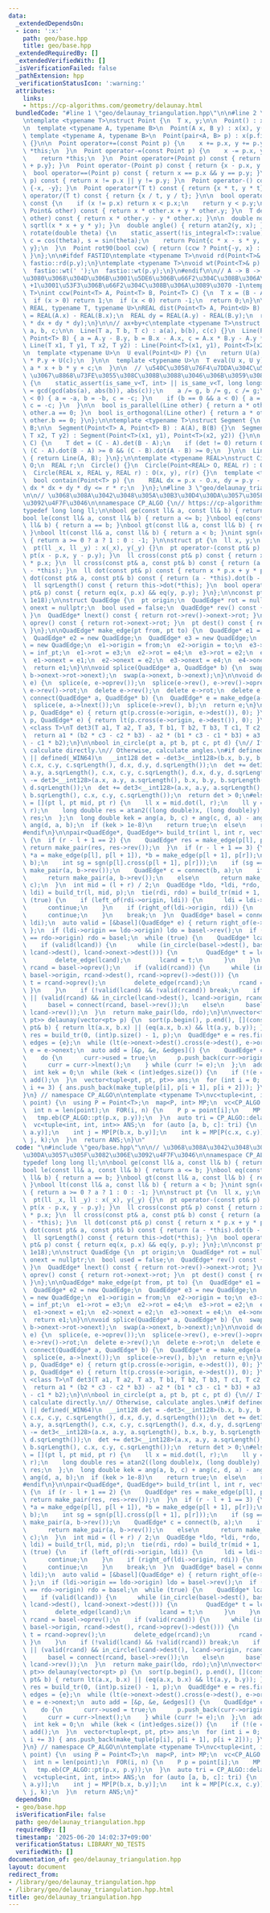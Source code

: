 ```yaml
---
data:
  _extendedDependsOn:
  - icon: ':x:'
    path: geo/base.hpp
    title: geo/base.hpp
  _extendedRequiredBy: []
  _extendedVerifiedWith: []
  _isVerificationFailed: false
  _pathExtension: hpp
  _verificationStatusIcon: ':warning:'
  attributes:
    links:
    - https://cp-algorithms.com/geometry/delaunay.html
  bundledCode: "#line 1 \"geo/delaunay_triangulation.hpp\"\n\n#line 2 \"geo/base.hpp\"\
    \ntemplate <typename T>\nstruct Point {\n  T x, y;\n\n  Point() : x(0), y(0) {}\n\
    \n  template <typename A, typename B>\n  Point(A x, B y) : x(x), y(y) {}\n\n \
    \ template <typename A, typename B>\n  Point(pair<A, B> p) : x(p.fi), y(p.se)\
    \ {}\n\n  Point operator+=(const Point p) {\n    x += p.x, y += p.y;\n    return\
    \ *this;\n  }\n  Point operator-=(const Point p) {\n    x -= p.x, y -= p.y;\n\
    \    return *this;\n  }\n  Point operator+(Point p) const { return {x + p.x, y\
    \ + p.y}; }\n  Point operator-(Point p) const { return {x - p.x, y - p.y}; }\n\
    \  bool operator==(Point p) const { return x == p.x && y == p.y; }\n  bool operator!=(Point\
    \ p) const { return x != p.x || y != p.y; }\n  Point operator-() const { return\
    \ {-x, -y}; }\n  Point operator*(T t) const { return {x * t, y * t}; }\n  Point\
    \ operator/(T t) const { return {x / t, y / t}; }\n\n  bool operator<(Point p)\
    \ const {\n    if (x != p.x) return x < p.x;\n    return y < p.y;\n  }\n  T dot(const\
    \ Point& other) const { return x * other.x + y * other.y; }\n  T det(const Point&\
    \ other) const { return x * other.y - y * other.x; }\n\n  double norm() { return\
    \ sqrtl(x * x + y * y); }\n  double angle() { return atan2(y, x); }\n\n  Point\
    \ rotate(double theta) {\n    static_assert(!is_integral<T>::value);\n    double\
    \ c = cos(theta), s = sin(theta);\n    return Point{c * x - s * y, s * x + c *\
    \ y};\n  }\n  Point rot90(bool ccw) { return (ccw ? Point{-y, x} : Point{y, -x});\
    \ }\n};\n\n#ifdef FASTIO\ntemplate <typename T>\nvoid rd(Point<T>& p) {\n  fastio::rd(p.x),\
    \ fastio::rd(p.y);\n}\ntemplate <typename T>\nvoid wt(Point<T>& p) {\n  fastio::wt(p.x);\n\
    \  fastio::wt(' ');\n  fastio::wt(p.y);\n}\n#endif\n\n// A -> B -> C \u3068\u9032\
    \u3080\u3068\u304D\u306B\u3001\u5DE6\u306B\u66F2\u304C\u308B\u306A\u3089\u3070\
    \ +1\u3001\u53F3\u306B\u66F2\u304C\u308B\u306A\u3089\u3070 -1\ntemplate <typename\
    \ T>\nint ccw(Point<T> A, Point<T> B, Point<T> C) {\n  T x = (B - A).det(C - A);\n\
    \  if (x > 0) return 1;\n  if (x < 0) return -1;\n  return 0;\n}\n\ntemplate <typename\
    \ REAL, typename T, typename U>\nREAL dist(Point<T> A, Point<U> B) {\n  REAL dx\
    \ = REAL(A.x) - REAL(B.x);\n  REAL dy = REAL(A.y) - REAL(B.y);\n  return sqrt(dx\
    \ * dx + dy * dy);\n}\n\n// ax+by+c\ntemplate <typename T>\nstruct Line {\n  T\
    \ a, b, c;\n\n  Line(T a, T b, T c) : a(a), b(b), c(c) {}\n  Line(Point<T> A,\
    \ Point<T> B) { a = A.y - B.y, b = B.x - A.x, c = A.x * B.y - A.y * B.x; }\n \
    \ Line(T x1, T y1, T x2, T y2) : Line(Point<T>(x1, y1), Point<T>(x2, y2)) {}\n\
    \n  template <typename U>\n  U eval(Point<U> P) {\n    return U(a) * P.x + U(b)\
    \ * P.y + U(c);\n  }\n\n  template <typename U>\n  T eval(U x, U y) {\n    return\
    \ a * x + b * y + c;\n  }\n\n  // \u540C\u3058\u76F4\u7DDA\u304C\u540C\u3058 a,b,c\
    \ \u3067\u8868\u73FE\u3055\u308C\u308B\u3088\u3046\u306B\u3059\u308B\n  void normalize()\
    \ {\n    static_assert(is_same_v<T, int> || is_same_v<T, long long>);\n    T g\
    \ = gcd(gcd(abs(a), abs(b)), abs(c));\n    a /= g, b /= g, c /= g;\n    if (b\
    \ < 0) { a = -a, b = -b, c = -c; }\n    if (b == 0 && a < 0) { a = -a, b = -b,\
    \ c = -c; }\n  }\n\n  bool is_parallel(Line other) { return a * other.b - b *\
    \ other.a == 0; }\n  bool is_orthogonal(Line other) { return a * other.a + b *\
    \ other.b == 0; }\n};\n\ntemplate <typename T>\nstruct Segment {\n  Point<T> A,\
    \ B;\n\n  Segment(Point<T> A, Point<T> B) : A(A), B(B) {}\n  Segment(T x1, T y1,\
    \ T x2, T y2) : Segment(Point<T>(x1, y1), Point<T>(x2, y2)) {}\n\n  bool contain(Point<T>\
    \ C) {\n    T det = (C - A).det(B - A);\n    if (det != 0) return 0;\n    return\
    \ (C - A).dot(B - A) >= 0 && (C - B).dot(A - B) >= 0;\n  }\n\n  Line<T> to_Line()\
    \ { return Line(A, B); }\n};\n\ntemplate <typename REAL>\nstruct Circle {\n  Point<REAL>\
    \ O;\n  REAL r;\n  Circle() {}\n  Circle(Point<REAL> O, REAL r) : O(O), r(r) {}\n\
    \  Circle(REAL x, REAL y, REAL r) : O(x, y), r(r) {}\n  template <typename T>\n\
    \  bool contain(Point<T> p) {\n    REAL dx = p.x - O.x, dy = p.y - O.y;\n    return\
    \ dx * dx + dy * dy <= r * r;\n  }\n};\n#line 3 \"geo/delaunay_triangulation.hpp\"\
    \n\n// \u3068\u308A\u3042\u3048\u305A\u30B3\u30D4\u30DA\u3057\u305F\u3082\u306E\
    \u3092\u4F7F\u3046\n\nnamespace CP_ALGO {\n// https://cp-algorithms.com/geometry/delaunay.html\n\
    typedef long long ll;\n\nbool ge(const ll& a, const ll& b) { return a >= b; }\n\
    bool le(const ll& a, const ll& b) { return a <= b; }\nbool eq(const ll& a, const\
    \ ll& b) { return a == b; }\nbool gt(const ll& a, const ll& b) { return a > b;\
    \ }\nbool lt(const ll& a, const ll& b) { return a < b; }\nint sgn(const ll& a)\
    \ { return a >= 0 ? a ? 1 : 0 : -1; }\n\nstruct pt {\n  ll x, y;\n  pt() {}\n\
    \  pt(ll _x, ll _y) : x(_x), y(_y) {}\n  pt operator-(const pt& p) const { return\
    \ pt(x - p.x, y - p.y); }\n  ll cross(const pt& p) const { return x * p.y - y\
    \ * p.x; }\n  ll cross(const pt& a, const pt& b) const { return (a - *this).cross(b\
    \ - *this); }\n  ll dot(const pt& p) const { return x * p.x + y * p.y; }\n  ll\
    \ dot(const pt& a, const pt& b) const { return (a - *this).dot(b - *this); }\n\
    \  ll sqrLength() const { return this->dot(*this); }\n  bool operator==(const\
    \ pt& p) const { return eq(x, p.x) && eq(y, p.y); }\n};\n\nconst pt inf_pt = pt(1e18,\
    \ 1e18);\n\nstruct QuadEdge {\n  pt origin;\n  QuadEdge* rot = nullptr;\n  QuadEdge*\
    \ onext = nullptr;\n  bool used = false;\n  QuadEdge* rev() const { return rot->rot;\
    \ }\n  QuadEdge* lnext() const { return rot->rev()->onext->rot; }\n  QuadEdge*\
    \ oprev() const { return rot->onext->rot; }\n  pt dest() const { return rev()->origin;\
    \ }\n};\n\nQuadEdge* make_edge(pt from, pt to) {\n  QuadEdge* e1 = new QuadEdge;\n\
    \  QuadEdge* e2 = new QuadEdge;\n  QuadEdge* e3 = new QuadEdge;\n  QuadEdge* e4\
    \ = new QuadEdge;\n  e1->origin = from;\n  e2->origin = to;\n  e3->origin = e4->origin\
    \ = inf_pt;\n  e1->rot = e3;\n  e2->rot = e4;\n  e3->rot = e2;\n  e4->rot = e1;\n\
    \  e1->onext = e1;\n  e2->onext = e2;\n  e3->onext = e4;\n  e4->onext = e3;\n\
    \  return e1;\n}\n\nvoid splice(QuadEdge* a, QuadEdge* b) {\n  swap(a->onext->rot->onext,\
    \ b->onext->rot->onext);\n  swap(a->onext, b->onext);\n}\n\nvoid delete_edge(QuadEdge*\
    \ e) {\n  splice(e, e->oprev());\n  splice(e->rev(), e->rev()->oprev());\n  delete\
    \ e->rev()->rot;\n  delete e->rev();\n  delete e->rot;\n  delete e;\n}\n\nQuadEdge*\
    \ connect(QuadEdge* a, QuadEdge* b) {\n  QuadEdge* e = make_edge(a->dest(), b->origin);\n\
    \  splice(e, a->lnext());\n  splice(e->rev(), b);\n  return e;\n}\n\nbool left_of(pt\
    \ p, QuadEdge* e) { return gt(p.cross(e->origin, e->dest()), 0); }\n\nbool right_of(pt\
    \ p, QuadEdge* e) { return lt(p.cross(e->origin, e->dest()), 0); }\n\ntemplate\
    \ <class T>\nT det3(T a1, T a2, T a3, T b1, T b2, T b3, T c1, T c2, T c3) {\n\
    \  return a1 * (b2 * c3 - c2 * b3) - a2 * (b1 * c3 - c1 * b3) + a3 * (b1 * c2\
    \ - c1 * b2);\n}\n\nbool in_circle(pt a, pt b, pt c, pt d) {\n// If there is __int128,\
    \ calculate directly.\n// Otherwise, calculate angles.\n#if defined(__LP64__)\
    \ || defined(_WIN64)\n  __int128 det = -det3<__int128>(b.x, b.y, b.sqrLength(),\
    \ c.x, c.y, c.sqrLength(), d.x, d.y, d.sqrLength());\n  det += det3<__int128>(a.x,\
    \ a.y, a.sqrLength(), c.x, c.y, c.sqrLength(), d.x, d.y, d.sqrLength());\n  det\
    \ -= det3<__int128>(a.x, a.y, a.sqrLength(), b.x, b.y, b.sqrLength(), d.x, d.y,\
    \ d.sqrLength());\n  det += det3<__int128>(a.x, a.y, a.sqrLength(), b.x, b.y,\
    \ b.sqrLength(), c.x, c.y, c.sqrLength());\n  return det > 0;\n#else\n  auto ang\
    \ = [](pt l, pt mid, pt r) {\n    ll x = mid.dot(l, r);\n    ll y = mid.cross(l,\
    \ r);\n    long double res = atan2((long double)x, (long double)y);\n    return\
    \ res;\n  };\n  long double kek = ang(a, b, c) + ang(c, d, a) - ang(b, c, d) -\
    \ ang(d, a, b);\n  if (kek > 1e-8)\n    return true;\n  else\n    return false;\n\
    #endif\n}\n\npair<QuadEdge*, QuadEdge*> build_tr(int l, int r, vector<pt>& p)\
    \ {\n  if (r - l + 1 == 2) {\n    QuadEdge* res = make_edge(p[l], p[r]);\n   \
    \ return make_pair(res, res->rev());\n  }\n  if (r - l + 1 == 3) {\n    QuadEdge\
    \ *a = make_edge(p[l], p[l + 1]), *b = make_edge(p[l + 1], p[r]);\n    splice(a->rev(),\
    \ b);\n    int sg = sgn(p[l].cross(p[l + 1], p[r]));\n    if (sg == 0) return\
    \ make_pair(a, b->rev());\n    QuadEdge* c = connect(b, a);\n    if (sg == 1)\n\
    \      return make_pair(a, b->rev());\n    else\n      return make_pair(c->rev(),\
    \ c);\n  }\n  int mid = (l + r) / 2;\n  QuadEdge *ldo, *ldi, *rdo, *rdi;\n  tie(ldo,\
    \ ldi) = build_tr(l, mid, p);\n  tie(rdi, rdo) = build_tr(mid + 1, r, p);\n  while\
    \ (true) {\n    if (left_of(rdi->origin, ldi)) {\n      ldi = ldi->lnext();\n\
    \      continue;\n    }\n    if (right_of(ldi->origin, rdi)) {\n      rdi = rdi->rev()->onext;\n\
    \      continue;\n    }\n    break;\n  }\n  QuadEdge* basel = connect(rdi->rev(),\
    \ ldi);\n  auto valid = [&basel](QuadEdge* e) { return right_of(e->dest(), basel);\
    \ };\n  if (ldi->origin == ldo->origin) ldo = basel->rev();\n  if (rdi->origin\
    \ == rdo->origin) rdo = basel;\n  while (true) {\n    QuadEdge* lcand = basel->rev()->onext;\n\
    \    if (valid(lcand)) {\n      while (in_circle(basel->dest(), basel->origin,\
    \ lcand->dest(), lcand->onext->dest())) {\n        QuadEdge* t = lcand->onext;\n\
    \        delete_edge(lcand);\n        lcand = t;\n      }\n    }\n    QuadEdge*\
    \ rcand = basel->oprev();\n    if (valid(rcand)) {\n      while (in_circle(basel->dest(),\
    \ basel->origin, rcand->dest(), rcand->oprev()->dest())) {\n        QuadEdge*\
    \ t = rcand->oprev();\n        delete_edge(rcand);\n        rcand = t;\n     \
    \ }\n    }\n    if (!valid(lcand) && !valid(rcand)) break;\n    if (!valid(lcand)\
    \ || (valid(rcand) && in_circle(lcand->dest(), lcand->origin, rcand->origin, rcand->dest())))\n\
    \      basel = connect(rcand, basel->rev());\n    else\n      basel = connect(basel->rev(),\
    \ lcand->rev());\n  }\n  return make_pair(ldo, rdo);\n}\n\nvector<tuple<pt, pt,\
    \ pt>> delaunay(vector<pt> p) {\n  sort(p.begin(), p.end(), [](const pt& a, const\
    \ pt& b) { return lt(a.x, b.x) || (eq(a.x, b.x) && lt(a.y, b.y)); });\n  auto\
    \ res = build_tr(0, (int)p.size() - 1, p);\n  QuadEdge* e = res.first;\n  vector<QuadEdge*>\
    \ edges = {e};\n  while (lt(e->onext->dest().cross(e->dest(), e->origin), 0))\
    \ e = e->onext;\n  auto add = [&p, &e, &edges]() {\n    QuadEdge* curr = e;\n\
    \    do {\n      curr->used = true;\n      p.push_back(curr->origin);\n      edges.push_back(curr->rev());\n\
    \      curr = curr->lnext();\n    } while (curr != e);\n  };\n  add();\n  p.clear();\n\
    \  int kek = 0;\n  while (kek < (int)edges.size()) {\n    if (!(e = edges[kek++])->used)\
    \ add();\n  }\n  vector<tuple<pt, pt, pt>> ans;\n  for (int i = 0; i < (int)p.size();\
    \ i += 3) { ans.push_back(make_tuple(p[i], p[i + 1], p[i + 2])); }\n  return ans;\n\
    }\n} // namespace CP_ALGO\n\ntemplate <typename T>\nvc<tuple<int, int, int>> delaunay(vc<Point<T>>\
    \ point) {\n  using P = Point<T>;\n  map<P, int> MP;\n  vc<CP_ALGO::pt> tmp;\n\
    \  int n = len(point);\n  FOR(i, n) {\n    P p = point[i];\n    MP[p] = i;\n \
    \   tmp.eb(CP_ALGO::pt(p.x, p.y));\n  }\n  auto tri = CP_ALGO::delaunay(tmp);\n\
    \  vc<tuple<int, int, int>> ANS;\n  for (auto [a, b, c]: tri) {\n    int i = MP[P(a.x,\
    \ a.y)];\n    int j = MP[P(b.x, b.y)];\n    int k = MP[P(c.x, c.y)];\n    ANS.eb(i,\
    \ j, k);\n  }\n  return ANS;\n}\n"
  code: "\n#include \"geo/base.hpp\"\n\n// \u3068\u308A\u3042\u3048\u305A\u30B3\u30D4\
    \u30DA\u3057\u305F\u3082\u306E\u3092\u4F7F\u3046\n\nnamespace CP_ALGO {\n// https://cp-algorithms.com/geometry/delaunay.html\n\
    typedef long long ll;\n\nbool ge(const ll& a, const ll& b) { return a >= b; }\n\
    bool le(const ll& a, const ll& b) { return a <= b; }\nbool eq(const ll& a, const\
    \ ll& b) { return a == b; }\nbool gt(const ll& a, const ll& b) { return a > b;\
    \ }\nbool lt(const ll& a, const ll& b) { return a < b; }\nint sgn(const ll& a)\
    \ { return a >= 0 ? a ? 1 : 0 : -1; }\n\nstruct pt {\n  ll x, y;\n  pt() {}\n\
    \  pt(ll _x, ll _y) : x(_x), y(_y) {}\n  pt operator-(const pt& p) const { return\
    \ pt(x - p.x, y - p.y); }\n  ll cross(const pt& p) const { return x * p.y - y\
    \ * p.x; }\n  ll cross(const pt& a, const pt& b) const { return (a - *this).cross(b\
    \ - *this); }\n  ll dot(const pt& p) const { return x * p.x + y * p.y; }\n  ll\
    \ dot(const pt& a, const pt& b) const { return (a - *this).dot(b - *this); }\n\
    \  ll sqrLength() const { return this->dot(*this); }\n  bool operator==(const\
    \ pt& p) const { return eq(x, p.x) && eq(y, p.y); }\n};\n\nconst pt inf_pt = pt(1e18,\
    \ 1e18);\n\nstruct QuadEdge {\n  pt origin;\n  QuadEdge* rot = nullptr;\n  QuadEdge*\
    \ onext = nullptr;\n  bool used = false;\n  QuadEdge* rev() const { return rot->rot;\
    \ }\n  QuadEdge* lnext() const { return rot->rev()->onext->rot; }\n  QuadEdge*\
    \ oprev() const { return rot->onext->rot; }\n  pt dest() const { return rev()->origin;\
    \ }\n};\n\nQuadEdge* make_edge(pt from, pt to) {\n  QuadEdge* e1 = new QuadEdge;\n\
    \  QuadEdge* e2 = new QuadEdge;\n  QuadEdge* e3 = new QuadEdge;\n  QuadEdge* e4\
    \ = new QuadEdge;\n  e1->origin = from;\n  e2->origin = to;\n  e3->origin = e4->origin\
    \ = inf_pt;\n  e1->rot = e3;\n  e2->rot = e4;\n  e3->rot = e2;\n  e4->rot = e1;\n\
    \  e1->onext = e1;\n  e2->onext = e2;\n  e3->onext = e4;\n  e4->onext = e3;\n\
    \  return e1;\n}\n\nvoid splice(QuadEdge* a, QuadEdge* b) {\n  swap(a->onext->rot->onext,\
    \ b->onext->rot->onext);\n  swap(a->onext, b->onext);\n}\n\nvoid delete_edge(QuadEdge*\
    \ e) {\n  splice(e, e->oprev());\n  splice(e->rev(), e->rev()->oprev());\n  delete\
    \ e->rev()->rot;\n  delete e->rev();\n  delete e->rot;\n  delete e;\n}\n\nQuadEdge*\
    \ connect(QuadEdge* a, QuadEdge* b) {\n  QuadEdge* e = make_edge(a->dest(), b->origin);\n\
    \  splice(e, a->lnext());\n  splice(e->rev(), b);\n  return e;\n}\n\nbool left_of(pt\
    \ p, QuadEdge* e) { return gt(p.cross(e->origin, e->dest()), 0); }\n\nbool right_of(pt\
    \ p, QuadEdge* e) { return lt(p.cross(e->origin, e->dest()), 0); }\n\ntemplate\
    \ <class T>\nT det3(T a1, T a2, T a3, T b1, T b2, T b3, T c1, T c2, T c3) {\n\
    \  return a1 * (b2 * c3 - c2 * b3) - a2 * (b1 * c3 - c1 * b3) + a3 * (b1 * c2\
    \ - c1 * b2);\n}\n\nbool in_circle(pt a, pt b, pt c, pt d) {\n// If there is __int128,\
    \ calculate directly.\n// Otherwise, calculate angles.\n#if defined(__LP64__)\
    \ || defined(_WIN64)\n  __int128 det = -det3<__int128>(b.x, b.y, b.sqrLength(),\
    \ c.x, c.y, c.sqrLength(), d.x, d.y, d.sqrLength());\n  det += det3<__int128>(a.x,\
    \ a.y, a.sqrLength(), c.x, c.y, c.sqrLength(), d.x, d.y, d.sqrLength());\n  det\
    \ -= det3<__int128>(a.x, a.y, a.sqrLength(), b.x, b.y, b.sqrLength(), d.x, d.y,\
    \ d.sqrLength());\n  det += det3<__int128>(a.x, a.y, a.sqrLength(), b.x, b.y,\
    \ b.sqrLength(), c.x, c.y, c.sqrLength());\n  return det > 0;\n#else\n  auto ang\
    \ = [](pt l, pt mid, pt r) {\n    ll x = mid.dot(l, r);\n    ll y = mid.cross(l,\
    \ r);\n    long double res = atan2((long double)x, (long double)y);\n    return\
    \ res;\n  };\n  long double kek = ang(a, b, c) + ang(c, d, a) - ang(b, c, d) -\
    \ ang(d, a, b);\n  if (kek > 1e-8)\n    return true;\n  else\n    return false;\n\
    #endif\n}\n\npair<QuadEdge*, QuadEdge*> build_tr(int l, int r, vector<pt>& p)\
    \ {\n  if (r - l + 1 == 2) {\n    QuadEdge* res = make_edge(p[l], p[r]);\n   \
    \ return make_pair(res, res->rev());\n  }\n  if (r - l + 1 == 3) {\n    QuadEdge\
    \ *a = make_edge(p[l], p[l + 1]), *b = make_edge(p[l + 1], p[r]);\n    splice(a->rev(),\
    \ b);\n    int sg = sgn(p[l].cross(p[l + 1], p[r]));\n    if (sg == 0) return\
    \ make_pair(a, b->rev());\n    QuadEdge* c = connect(b, a);\n    if (sg == 1)\n\
    \      return make_pair(a, b->rev());\n    else\n      return make_pair(c->rev(),\
    \ c);\n  }\n  int mid = (l + r) / 2;\n  QuadEdge *ldo, *ldi, *rdo, *rdi;\n  tie(ldo,\
    \ ldi) = build_tr(l, mid, p);\n  tie(rdi, rdo) = build_tr(mid + 1, r, p);\n  while\
    \ (true) {\n    if (left_of(rdi->origin, ldi)) {\n      ldi = ldi->lnext();\n\
    \      continue;\n    }\n    if (right_of(ldi->origin, rdi)) {\n      rdi = rdi->rev()->onext;\n\
    \      continue;\n    }\n    break;\n  }\n  QuadEdge* basel = connect(rdi->rev(),\
    \ ldi);\n  auto valid = [&basel](QuadEdge* e) { return right_of(e->dest(), basel);\
    \ };\n  if (ldi->origin == ldo->origin) ldo = basel->rev();\n  if (rdi->origin\
    \ == rdo->origin) rdo = basel;\n  while (true) {\n    QuadEdge* lcand = basel->rev()->onext;\n\
    \    if (valid(lcand)) {\n      while (in_circle(basel->dest(), basel->origin,\
    \ lcand->dest(), lcand->onext->dest())) {\n        QuadEdge* t = lcand->onext;\n\
    \        delete_edge(lcand);\n        lcand = t;\n      }\n    }\n    QuadEdge*\
    \ rcand = basel->oprev();\n    if (valid(rcand)) {\n      while (in_circle(basel->dest(),\
    \ basel->origin, rcand->dest(), rcand->oprev()->dest())) {\n        QuadEdge*\
    \ t = rcand->oprev();\n        delete_edge(rcand);\n        rcand = t;\n     \
    \ }\n    }\n    if (!valid(lcand) && !valid(rcand)) break;\n    if (!valid(lcand)\
    \ || (valid(rcand) && in_circle(lcand->dest(), lcand->origin, rcand->origin, rcand->dest())))\n\
    \      basel = connect(rcand, basel->rev());\n    else\n      basel = connect(basel->rev(),\
    \ lcand->rev());\n  }\n  return make_pair(ldo, rdo);\n}\n\nvector<tuple<pt, pt,\
    \ pt>> delaunay(vector<pt> p) {\n  sort(p.begin(), p.end(), [](const pt& a, const\
    \ pt& b) { return lt(a.x, b.x) || (eq(a.x, b.x) && lt(a.y, b.y)); });\n  auto\
    \ res = build_tr(0, (int)p.size() - 1, p);\n  QuadEdge* e = res.first;\n  vector<QuadEdge*>\
    \ edges = {e};\n  while (lt(e->onext->dest().cross(e->dest(), e->origin), 0))\
    \ e = e->onext;\n  auto add = [&p, &e, &edges]() {\n    QuadEdge* curr = e;\n\
    \    do {\n      curr->used = true;\n      p.push_back(curr->origin);\n      edges.push_back(curr->rev());\n\
    \      curr = curr->lnext();\n    } while (curr != e);\n  };\n  add();\n  p.clear();\n\
    \  int kek = 0;\n  while (kek < (int)edges.size()) {\n    if (!(e = edges[kek++])->used)\
    \ add();\n  }\n  vector<tuple<pt, pt, pt>> ans;\n  for (int i = 0; i < (int)p.size();\
    \ i += 3) { ans.push_back(make_tuple(p[i], p[i + 1], p[i + 2])); }\n  return ans;\n\
    }\n} // namespace CP_ALGO\n\ntemplate <typename T>\nvc<tuple<int, int, int>> delaunay(vc<Point<T>>\
    \ point) {\n  using P = Point<T>;\n  map<P, int> MP;\n  vc<CP_ALGO::pt> tmp;\n\
    \  int n = len(point);\n  FOR(i, n) {\n    P p = point[i];\n    MP[p] = i;\n \
    \   tmp.eb(CP_ALGO::pt(p.x, p.y));\n  }\n  auto tri = CP_ALGO::delaunay(tmp);\n\
    \  vc<tuple<int, int, int>> ANS;\n  for (auto [a, b, c]: tri) {\n    int i = MP[P(a.x,\
    \ a.y)];\n    int j = MP[P(b.x, b.y)];\n    int k = MP[P(c.x, c.y)];\n    ANS.eb(i,\
    \ j, k);\n  }\n  return ANS;\n}"
  dependsOn:
  - geo/base.hpp
  isVerificationFile: false
  path: geo/delaunay_triangulation.hpp
  requiredBy: []
  timestamp: '2025-06-20 14:02:37+09:00'
  verificationStatus: LIBRARY_NO_TESTS
  verifiedWith: []
documentation_of: geo/delaunay_triangulation.hpp
layout: document
redirect_from:
- /library/geo/delaunay_triangulation.hpp
- /library/geo/delaunay_triangulation.hpp.html
title: geo/delaunay_triangulation.hpp
---
```

